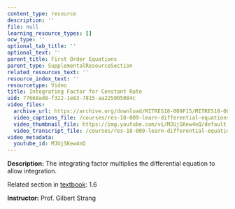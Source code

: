 ```yaml
---
content_type: resource
description: ''
file: null
learning_resource_types: []
ocw_type: ''
optional_tab_title: ''
optional_text: ''
parent_title: First Order Equations
parent_type: SupplementalResourceSection
related_resources_text: ''
resource_index_text: ''
resourcetype: Video
title: Integrating Factor for Constant Rate
uid: 77668ad8-f322-1e83-7815-aa225905084c
video_files:
  archive_url: https://archive.org/download/MITRES18-009F15/MITRES18-009F15_1_6_Integrating_Factor_300k.mp4
  video_captions_file: /courses/res-18-009-learn-differential-equations-up-close-with-gilbert-strang-and-cleve-moler-fall-2015/9768d50dadee5af1896e29b22ed8113d_MJUjSKew4nQ.vtt
  video_thumbnail_file: https://img.youtube.com/vi/MJUjSKew4nQ/default.jpg
  video_transcript_file: /courses/res-18-009-learn-differential-equations-up-close-with-gilbert-strang-and-cleve-moler-fall-2015/df562072253c90865122a6451d32ad87_MJUjSKew4nQ.pdf
video_metadata:
  youtube_id: MJUjSKew4nQ
---
```


**Description:** The integrating factor multiplies the differential equation to allow integration.

Related section in [textbook](http://www-math.mit.edu/~gs/dela/): 1.6

**Instructor:** Prof. Gilbert Strang